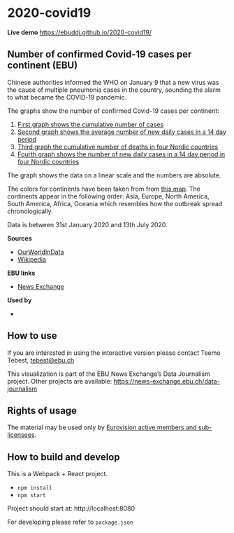 # 2020-covid19

**Live demo** https://ebuddj.github.io/2020-covid19/

## Number of confirmed Covid-19 cases per continent (EBU)

Chinese authorities informed the WHO on January 9 that a new virus was the cause of multiple pneumonia cases in the country, sounding the alarm to what became the COVID-19 pandemic.

The graphs show the number of confirmed Covid-19 cases per continent:
1) [First graph shows the cumulative number of cases](https://ebuddj.github.io/2020-covid19/#data=cumulative)
2) [Second graph shows the average number of new daily cases in a 14 day period](https://ebuddj.github.io/2020-covid19/#data=daily)
3) [Third graph the cumulative number of deaths in four Nordic countries](https://ebuddj.github.io/2020-covid19/#data=cumulative_scandinavia)
4) [Fourth graph shows the number of new daily cases in a 14 day period in four Nordic countries](https://ebuddj.github.io/2020-covid19/#data=daily_scandinavia)

The graph shows the data on a linear scale and the numbers are absolute.

The colors for continents have been taken from from [this map](https://commons.wikimedia.org/wiki/File:Continents_by_colour.png). The continents appear in the following order: Asia, Europe, North America, South America, Africa, Oceania which resembles how the outbreak spread chronologically. 

Data is between 31st January 2020 and 13th July 2020.

**Sources**
* [OurWorldInData](https://ourworldindata.org/coronavirus)
* [Wikipedia](https://commons.wikimedia.org/wiki/File:Continents_by_colour.png)

**EBU links**
* [News Exchange](https://news-exchange.ebu.ch/item_detail/fe25e1bca9ba0dd57f6deedad3477a09/2020_21031183)

**Used by**
* []()

## How to use

If you are interested in using the interactive version please contact Teemo Tebest, tebest@ebu.ch

This visualization is part of the EBU News Exchange’s Data Journalism project. Other projects are available: https://news-exchange.ebu.ch/data-journalism

## Rights of usage

The material may be used only by [Eurovision active members and sub-licensees](https://www.ebu.ch/eurovision-news/members-and-sublicensees).

## How to build and develop

This is a Webpack + React project.

* `npm install`
* `npm start`

Project should start at: http://localhost:8080

For developing please refer to `package.json`